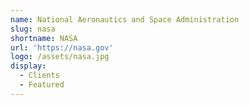 ```yaml
---
name: National Aeronautics and Space Administration 
slug: nasa
shortname: NASA
url: 'https://nasa.gov'
logo: /assets/nasa.jpg
display:
  - Clients
  - Featured
---
```

